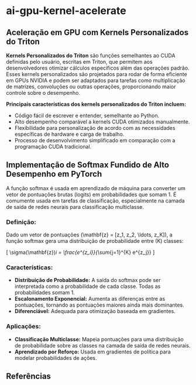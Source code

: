 # ai-gpu-kernel-acelerate

## Aceleração em GPU com Kernels Personalizados do Triton

**Kernels Personalizados do Triton** são funções semelhantes ao CUDA definidas pelo usuário, escritas em Triton, que permitem aos desenvolvedores otimizar cálculos específicos além das operações padrão. Esses kernels personalizados são projetados para rodar de forma eficiente em GPUs NVIDIA e podem ser adaptados para tarefas como multiplicação de matrizes, convoluções ou outras operações, proporcionando maior controle sobre o desempenho.

**Principais características dos kernels personalizados do Triton incluem:**
- Código fácil de escrever e entender, semelhante ao Python.
- Alto desempenho comparável a kernels CUDA otimizados manualmente.
- Flexibilidade para personalização de acordo com as necessidades específicas de hardware e carga de trabalho.
- Processo de desenvolvimento simplificado em comparação com a programação CUDA tradicional.

## Implementação de Softmax Fundido de Alto Desempenho em PyTorch

A função softmax é usada em aprendizado de máquina para converter um vetor de pontuações brutas (logits) em probabilidades que somam 1. É comumente usada em tarefas de classificação, especialmente na camada de saída de redes neurais para classificação multiclasse.

### Definição:

Dado um vetor de pontuações \(\mathbf{z} = [z_1, z_2, \ldots, z_K]\), a função softmax gera uma distribuição de probabilidade entre \(K\) classes:

\[
\sigma(\mathbf{z})_i = \frac{e^{z_i}}{\sum_{j=1}^{K} e^{z_j}}
\]

### Características:

- **Distribuição de Probabilidade:** A saída do softmax pode ser interpretada como a probabilidade de cada classe. Todas as probabilidades somam 1.
- **Escalonamento Exponencial:** Aumenta as diferenças entre as pontuações, tornando as pontuações maiores ainda mais dominantes.
- **Diferenciável:** Adequada para otimização baseada em gradientes.

### Aplicações:

- **Classificação Multiclasse:** Mapeia pontuações para uma distribuição de probabilidade sobre as classes na camada de saída de redes neurais.
- **Aprendizado por Reforço:** Usada em gradientes de política para modelar probabilidades de ações.

## Referências